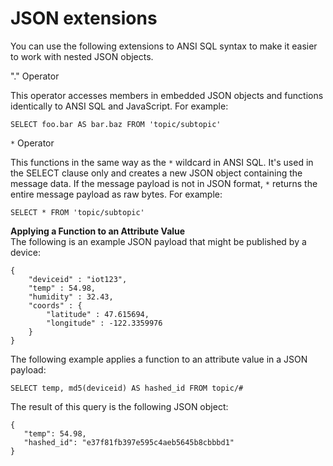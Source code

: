 # JSON extensions<a name="iot-sql-json"></a>

You can use the following extensions to ANSI SQL syntax to make it easier to work with nested JSON objects\.

"\." Operator

This operator accesses members in embedded JSON objects and functions identically to ANSI SQL and JavaScript\. For example: 

```
SELECT foo.bar AS bar.baz FROM 'topic/subtopic'
```

 `*` Operator

This functions in the same way as the `*` wildcard in ANSI SQL\. It's used in the SELECT clause only and creates a new JSON object containing the message data\. If the message payload is not in JSON format, `*` returns the entire message payload as raw bytes\. For example: 

```
SELECT * FROM 'topic/subtopic'
```

**Applying a Function to an Attribute Value**  
The following is an example JSON payload that might be published by a device:

```
{
    "deviceid" : "iot123",
    "temp" : 54.98,
    "humidity" : 32.43,
    "coords" : {
        "latitude" : 47.615694,
        "longitude" : -122.3359976
    }
}
```

The following example applies a function to an attribute value in a JSON payload:

```
SELECT temp, md5(deviceid) AS hashed_id FROM topic/#
```

The result of this query is the following JSON object:

```
{
   "temp": 54.98,
   "hashed_id": "e37f81fb397e595c4aeb5645b8cbbbd1"
}
```